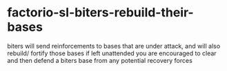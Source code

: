 # factorio-sl-biters-rebuild-their-bases

biters will send reinforcements to bases that are under attack, and will also rebuild/ fortify those bases if left unattended
you are encouraged to clear and then defend a biters base from any potential recovery forces
